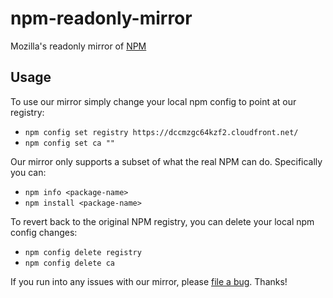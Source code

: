 # npm-readonly-mirror

Mozilla's readonly mirror of [NPM](https://npmjs.org)

## Usage

To use our mirror simply change your local npm config to point at our registry:

* `npm config set registry https://dccmzgc64kzf2.cloudfront.net/`
* `npm config set ca ""`

Our mirror only supports a subset of what the real NPM can do. Specifically you can:

* `npm info <package-name>`
* `npm install <package-name>`

To revert back to the original NPM registry, you can delete your local npm config changes:

* `npm config delete registry`
* `npm config delete ca`

If you run into any issues with our mirror, please [file a bug](https://github.com/jbuck/npm-readonly-mirror/issues). Thanks!
